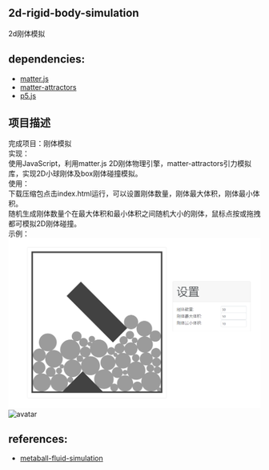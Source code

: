 ## 2d-rigid-body-simulation
2d刚体模拟  

## dependencies:

- [matter.js](https://www.npmjs.com/package/matter-js)
- [matter-attractors](https://www.npmjs.com/package/matter-attractors)
- [p5.js](https://www.npmjs.com/package/p5)
## 项目描述
完成项目：刚体模拟  
实现：  
使用JavaScript，利用matter.js 2D刚体物理引擎，matter-attractors引力模拟库，实现2D小球刚体及box刚体碰撞模拟。  
使用：    
下载压缩包点击index.html运行，可以设置刚体数量，刚体最大体积，刚体最小体积。  
随机生成刚体数量个在最大体积和最小体积之间随机大小的刚体，鼠标点按或拖拽都可模拟2D刚体碰撞。  
示例：  
![avatar](/pic/1.png)  
![avatar](/pic/2.gif)  

## references:

- [metaball-fluid-simulation](https://github.com/mx0c/metaball-fluid-simulation)
